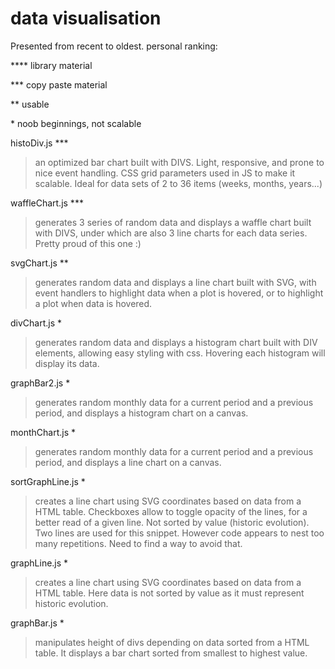 # data visualisation
Presented from recent to oldest.
personal ranking:

**** library material

*** copy paste material

**  usable

\*   noob beginnings, not scalable

histoDiv.js ***
> an optimized bar chart built with DIVS. Light, responsive, and prone to nice event handling. CSS grid parameters used in JS to make it scalable. Ideal for data sets of 2 to 36 items (weeks, months, years...)

waffleChart.js ***
> generates 3 series of random data and displays a waffle chart built with DIVS, under which are also 3 line charts for each data series. Pretty proud of this one :)

svgChart.js **
> generates random data and displays a line chart built with SVG, with event handlers to highlight data when a plot is hovered, or to highlight a plot when data is hovered.

divChart.js *
> generates random data and displays a histogram chart built with DIV elements, allowing easy styling with css. Hovering each histogram will display its data.

graphBar2.js *
> generates random monthly data for a current period and a previous period, and displays a histogram chart on a canvas.

monthChart.js *
> generates random monthly data for a current period and a previous period, and displays a line chart on a canvas.

sortGraphLine.js *
> creates a line chart using SVG coordinates based on data from a HTML table. Checkboxes allow to toggle opacity of the lines, for a better read of a given line. Not sorted by value (historic evolution). Two lines are used for this snippet. However code appears to nest too many repetitions. Need to find a way to avoid that.

graphLine.js *
> creates a line chart using SVG coordinates based on data from a HTML table. Here data is not sorted by value as it must represent historic evolution.

graphBar.js *
> manipulates height of divs depending on data sorted from a HTML table. It displays a bar chart sorted from smallest to highest value.
